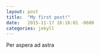 ```yaml
---
layout: post
title:  "My first post!"
date:   2015-11-17 16:16:01 -0600
categories: jekyll
---
```

Per aspera ad astra